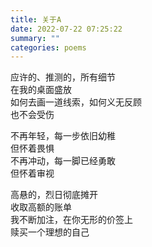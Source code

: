 ```yaml
---
title: 关于A
date: 2022-07-22 07:25:22
summary: ""
categories: poems
---
```


应许的、推测的，所有细节\
在我的桌面盛放\
如何去画一道线索，如何义无反顾\
也不会受伤

不再年轻，每一步依旧幼稚\
但怀着畏惧\
不再冲动，每一脚已经勇敢\
但怀着审视

高悬的，烈日彻底摊开\
收取高额的账单\
我不断加注，在你无形的价签上\
赎买一个理想的自己
